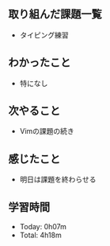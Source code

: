 ## 取り組んだ課題一覧
- タイピング練習
## わかったこと
- 特になし
## 次やること
- Vimの課題の続き
## 感じたこと
- 明日は課題を終わらせる
## 学習時間
- Today: 0h07m
- Total: 4h18m
